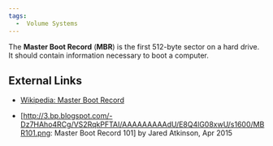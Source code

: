 ```yaml
---
tags:
  -  Volume Systems
---
```

The **Master Boot Record** (**MBR**) is the first 512-byte sector on a
hard drive. It should contain information necessary to boot a computer.

## External Links

- [Wikipedia: Master Boot
  Record](http://en.wikipedia.org/wiki/Master_boot_record)

<!-- -->

- \[<http://3.bp.blogspot.com/-Dz7HAho4RCg/VS2RqkPFTAI/AAAAAAAAAdU/E8Q4lG08xwU/s1600/MBR101.png>:
  Master Boot Record 101\] by Jared Atkinson, Apr 2015

